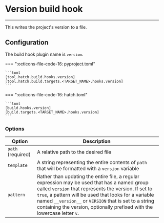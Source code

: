 # Version build hook

-----

This writes the project's version to a file.

## Configuration

The build hook plugin name is `version`.

=== ":octicons-file-code-16: pyproject.toml"

    ```toml
    [tool.hatch.build.hooks.version]
    [tool.hatch.build.targets.<TARGET_NAME>.hooks.version]
    ```

=== ":octicons-file-code-16: hatch.toml"

    ```toml
    [build.hooks.version]
    [build.targets.<TARGET_NAME>.hooks.version]
    ```

### Options

| Option | Description |
| --- | --- |
| `path` (required) | A relative path to the desired file |
| `template` | A string representing the entire contents of `path` that will be formatted with a `version` variable |
| `pattern` | Rather than updating the entire file, a regular expression may be used that has a named group called `version` that represents the version. If set to `true`, a pattern will be used that looks for a variable named `__version__` or `VERSION` that is set to a string containing the version, optionally prefixed with the lowercase letter `v`. |

